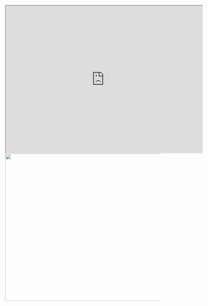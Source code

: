 <iframe src="https://drive.google.com/file/d/1D9NwSdIJe1s7BGJivhIWxJm5QG0oyqyS/preview" width="640" height="480"></iframe>


<img src="Images\ezgif.com-video-to-gif.gif" width="640" height="480">

